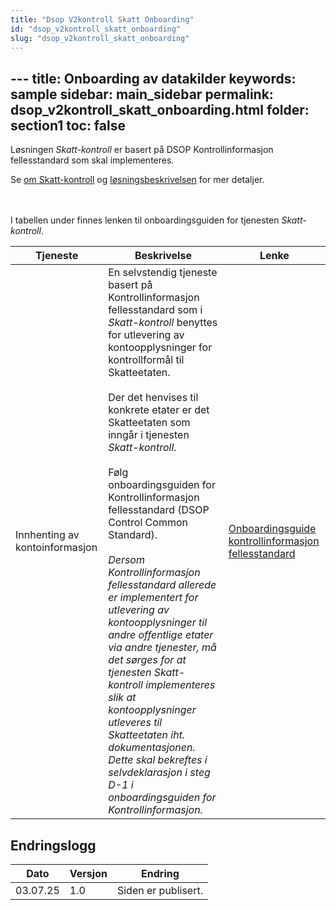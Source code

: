 ```yaml
---
title: "Dsop V2kontroll Skatt Onboarding"
id: "dsop_v2kontroll_skatt_onboarding"
slug: "dsop_v2kontroll_skatt_onboarding"
---
```


﻿---
title: Onboarding av datakilder
keywords: sample
sidebar: main_sidebar
permalink: dsop_v2kontroll_skatt_onboarding.html
folder: section1
toc: false
---

Løsningen *Skatt-kontroll* er basert på DSOP Kontrollinformasjon fellesstandard som skal implementeres.

Se [om Skatt-kontroll](https://dokumentasjon.dsop.no/dsop_v2kontroll_skatt_about.html) og
[løsningsbeskrivelsen](https://dokumentasjon.dsop.no/dsop_v2kontroll_skatt_løsningsbeskrivelse.html) for mer detaljer.


<br><br>
I tabellen under finnes lenken til onboardingsguiden for tjenesten *Skatt-kontroll*.

| Tjeneste                       | Beskrivelse                                                                                                                                                                                                                                                                                                                                                                                                                                                                                                                                                                                                                                                                                                                                                                                                                                 | Lenke                                                                                                                                        |
|--------------------------------|---------------------------------------------------------------------------------------------------------------------------------------------------------------------------------------------------------------------------------------------------------------------------------------------------------------------------------------------------------------------------------------------------------------------------------------------------------------------------------------------------------------------------------------------------------------------------------------------------------------------------------------------------------------------------------------------------------------------------------------------------------------------------------------------------------------------------------------------|----------------------------------------------------------------------------------------------------------------------------------------------|
| Innhenting av kontoinformasjon | En selvstendig tjeneste basert på Kontrollinformasjon fellesstandard som i *Skatt-kontroll* benyttes for utlevering av kontoopplysninger for kontrollformål til Skatteetaten. <br><br>Der det henvises til konkrete etater er det Skatteetaten som inngår i tjenesten *Skatt-kontroll*. <br><br>Følg onboardingsguiden for Kontrollinformasjon fellesstandard (DSOP Control Common Standard). <br><br>*Dersom Kontrollinformasjon fellesstandard allerede er implementert for utlevering av kontoopplysninger til andre offentlige etater via andre tjenester, må det sørges for at tjenesten Skatt-kontroll implementeres slik at kontoopplysninger utleveres til Skatteetaten iht. dokumentasjonen. Dette skal bekreftes i selvdeklarasjon i steg D-1 i onboardingsguiden for Kontrollinformasjon.* | [Onboardingsguide kontrollinformasjon fellesstandard](https://dokumentasjon.dsop.no/dsop_v2fellesstandard_onboarding.html) |

## Endringslogg

| Dato     | Versjon | Endring                                                           |
|----------|---------|-------------------------------------------------------------------|
| 03.07.25 | 1.0     | Siden er publisert. |

